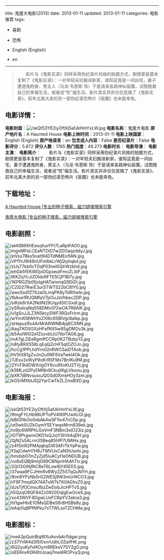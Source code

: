 
---
title: 鬼屋大电影(2013)
date: 2013-01-11
updated: 2013-01-11
categories: 电影推荐
tags:
- 喜剧
- 恐怖

- English (English)
- en
---


> 　　影片与《鬼影实录》同样采用伪纪录片风格的拍摄方式，剧情更是基本复制了《鬼影实录》：一对年轻夫妇搬进新家，谁知这竟是一间凶宅，妻子遭遇鬼附身，男主人（马龙·韦恩斯 饰）于是请来各路神仙驱魔，试图挽救自己的幸福生活，或者说“性”福生活。影片其实并非仅仅恶搞了《鬼影实录》，前年北美大卖的另一部伪纪录恐怖片《驱魔》也未能幸免。

## **电影详情**：

**电影封面**：<img src="https://image.tmdb.org/t/p/w200/skQt53YE2iyOftXj5afJkHmYxLW.jpg" alt="/skQt53YE2iyOftXj5afJkHmYxLW.jpg" title="/skQt53YE2iyOftXj5afJkHmYxLW.jpg">
**电影名称**：鬼屋大电影
**原产地片名**：A Haunted House
**电影上映时间**：2013-01-11
**电影上映国家**：English (English)
**原产地语言**：en
**包含成人内容**：False
**是否纪录片**：False
**电影评分**：5.872
**评分人数**：1765
**热门程度**：49.273
**电影时长**：
**电影导演**：
**电影主演**：
**电影简介**：　　影片与《鬼影实录》同样采用伪纪录片风格的拍摄方式，剧情更是基本复制了《鬼影实录》：一对年轻夫妇搬进新家，谁知这竟是一间凶宅，妻子遭遇鬼附身，男主人（马龙·韦恩斯 饰）于是请来各路神仙驱魔，试图挽救自己的幸福生活，或者说“性”福生活。影片其实并非仅仅恶搞了《鬼影实录》，前年北美大卖的另一部伪纪录恐怖片《驱魔》也未能幸免。

## **下载地址**：
[A Haunted House |专业的种子搜索、磁力链接搜索引擎](https://movie.amd794.com:2083/?search=A%20Haunted%20House&ordering=&mode=match_phrase&page_size=10&page=1)

[鬼屋大电影 |专业的种子搜索、磁力链接搜索引擎](https://movie.amd794.com:2083/?search=%E9%AC%BC%E5%B1%8B%E5%A4%A7%E7%94%B5%E5%BD%B1&ordering=&mode=match_phrase&page_size=10&page=1)
 

## **电影剧照**：
<img src="https://image.tmdb.org/t/p/original/akKBMXHEesqfuoYFt7LaRptFAO0.jpg" alt="/akKBMXHEesqfuoYFt7LaRptFAO0.jpg" title="/akKBMXHEesqfuoYFt7LaRptFAO0.jpg"><img src="https://image.tmdb.org/t/p/original/mgnMFeLCEaNTOiD7w2DOaqzddyJ.jpg" alt="/mgnMFeLCEaNTOiD7w2DOaqzddyJ.jpg" title="/mgnMFeLCEaNTOiD7w2DOaqzddyJ.jpg"><img src="https://image.tmdb.org/t/p/original/jnVsx7Bks5nalt94DTdNMEofIAN.jpg" alt="/jnVsx7Bks5nalt94DTdNMEofIAN.jpg" title="/jnVsx7Bks5nalt94DTdNMEofIAN.jpg"><img src="https://image.tmdb.org/t/p/original/vP1YrJW48nUFmlbkLrWjQiyhqkd.jpg" alt="/vP1YrJW48nUFmlbkLrWjQiyhqkd.jpg" title="/vP1YrJW48nUFmlbkLrWjQiyhqkd.jpg"><img src="https://image.tmdb.org/t/p/original/zUs77kb0cTOqP03nel0QlrWzbhd.jpg" alt="/zUs77kb0cTOqP03nel0QlrWzbhd.jpg" title="/zUs77kb0cTOqP03nel0QlrWzbhd.jpg"><img src="https://image.tmdb.org/t/p/original/ehGb5fEKWDjxDGpxeutFmoZLStF.jpg" alt="/ehGb5fEKWDjxDGpxeutFmoZLStF.jpg" title="/ehGb5fEKWDjxDGpxeutFmoZLStF.jpg"><img src="https://image.tmdb.org/t/p/original/lKKZqYcJiZOIdxRFTE5CjP1Bl7y.jpg" alt="/lKKZqYcJiZOIdxRFTE5CjP1Bl7y.jpg" title="/lKKZqYcJiZOIdxRFTE5CjP1Bl7y.jpg"><img src="https://image.tmdb.org/t/p/original/1KPRGZlb0fjoIgHATwnmqG9DiDl.jpg" alt="/1KPRGZlb0fjoIgHATwnmqG9DiDl.jpg" title="/1KPRGZlb0fjoIgHATwnmqG9DiDl.jpg"><img src="https://image.tmdb.org/t/p/original/CZiD27RwiE3urSTWT522bC8IY0.jpg" alt="/CZiD27RwiE3urSTWT522bC8IY0.jpg" title="/CZiD27RwiE3urSTWT522bC8IY0.jpg"><img src="https://image.tmdb.org/t/p/original/awoSsd1Z7XzaOLmqPK8yTdR0wte.jpg" alt="/awoSsd1Z7XzaOLmqPK8yTdR0wte.jpg" title="/awoSsd1Z7XzaOLmqPK8yTdR0wte.jpg"><img src="https://image.tmdb.org/t/p/original/fbAoe1RUQMfqV7pOuJsVhbec2DP.jpg" alt="/fbAoe1RUQMfqV7pOuJsVhbec2DP.jpg" title="/fbAoe1RUQMfqV7pOuJsVhbec2DP.jpg"><img src="https://image.tmdb.org/t/p/original/siRzk8rXA2NdlN29UqydStCGxdl.jpg" alt="/siRzk8rXA2NdlN29UqydStCGxdl.jpg" title="/siRzk8rXA2NdlN29UqydStCGxdl.jpg"><img src="https://image.tmdb.org/t/p/original/ySRuloqNq558DMvGf2wOA7R9AlK.jpg" alt="/ySRuloqNq558DMvGf2wOA7R9AlK.jpg" title="/ySRuloqNq558DMvGf2wOA7R9AlK.jpg"><img src="https://image.tmdb.org/t/p/original/u1gSoJJLZ3N5kcySWF3RQoFrlrm.jpg" alt="/u1gSoJJLZ3N5kcySWF3RQoFrlrm.jpg" title="/u1gSoJJLZ3N5kcySWF3RQoFrlrm.jpg"><img src="https://image.tmdb.org/t/p/original/wYmX08WhYoZXl6c6SBIVgr8alkp.jpg" alt="/wYmX08WhYoZXl6c6SBIVgr8alkp.jpg" title="/wYmX08WhYoZXl6c6SBIVgr8alkp.jpg"><img src="https://image.tmdb.org/t/p/original/sHepuzRx4ArMrA6lWNB4jq6CXNN.jpg" alt="/sHepuzRx4ArMrA6lWNB4jq6CXNN.jpg" title="/sHepuzRx4ArMrA6lWNB4jq6CXNN.jpg"><img src="https://image.tmdb.org/t/p/original/AagTKO5GXzHFafNX5w8SgDM2o3k.jpg" alt="/AagTKO5GXzHFafNX5w8SgDM2o3k.jpg" title="/AagTKO5GXzHFafNX5w8SgDM2o3k.jpg"><img src="https://image.tmdb.org/t/p/original/b5AxIWlG2e1ZsxvbtJU7tbrTAG6.jpg" alt="/b5AxIWlG2e1ZsxvbtJU7tbrTAG6.jpg" title="/b5AxIWlG2e1ZsxvbtJU7tbrTAG6.jpg"><img src="https://image.tmdb.org/t/p/original/mA7gLDEeRgmffCCRp0K2TBzby13.jpg" alt="/mA7gLDEeRgmffCCRp0K2TBzby13.jpg" title="/mA7gLDEeRgmffCCRp0K2TBzby13.jpg"><img src="https://image.tmdb.org/t/p/original/n8IyBRXS58LqEqQZcHF5qtDZOJn.jpg" alt="/n8IyBRXS58LqEqQZcHF5qtDZOJn.jpg" title="/n8IyBRXS58LqEqQZcHF5qtDZOJn.jpg"><img src="https://image.tmdb.org/t/p/original/hcCg1PPLhdYrn02nRWCSaiDTAob.jpg" alt="/hcCg1PPLhdYrn02nRWCSaiDTAob.jpg" title="/hcCg1PPLhdYrn02nRWCSaiDTAob.jpg"><img src="https://image.tmdb.org/t/p/original/hV5tX81gZvJm2u0NF6VaTwkl4Ok.jpg" alt="/hV5tX81gZvJm2u0NF6VaTwkl4Ok.jpg" title="/hV5tX81gZvJm2u0NF6VaTwkl4Ok.jpg"><img src="https://image.tmdb.org/t/p/original/7JEsx3xWyP9oKrRSFMx7BnIKu9M.jpg" alt="/7JEsx3xWyP9oKrRSFMx7BnIKu9M.jpg" title="/7JEsx3xWyP9oKrRSFMx7BnIKu9M.jpg"><img src="https://image.tmdb.org/t/p/original/2YnT9i4DWXrlgOY6vu95nKU2TVj.jpg" alt="/2YnT9i4DWXrlgOY6vu95nKU2TVj.jpg" title="/2YnT9i4DWXrlgOY6vu95nKU2TVj.jpg"><img src="https://image.tmdb.org/t/p/original/k5MLzd2PyEMI9n9CkujWgLVboou.jpg" alt="/k5MLzd2PyEMI9n9CkujWgLVboou.jpg" title="/k5MLzd2PyEMI9n9CkujWgLVboou.jpg"><img src="https://image.tmdb.org/t/p/original/pXK7jBNvsusxJQGSd0XmsHOy3zm.jpg" alt="/pXK7jBNvsusxJQGSd0XmsHOy3zm.jpg" title="/pXK7jBNvsusxJQGSd0XmsHOy3zm.jpg"><img src="https://image.tmdb.org/t/p/original/kG5rMXbtJDj2YarCwTkZLZmsBXD.jpg" alt="/kG5rMXbtJDj2YarCwTkZLZmsBXD.jpg" title="/kG5rMXbtJDj2YarCwTkZLZmsBXD.jpg">

## **电影海报**：
<img src="https://image.tmdb.org/t/p/original/skQt53YE2iyOftXj5afJkHmYxLW.jpg" alt="/skQt53YE2iyOftXj5afJkHmYxLW.jpg" title="/skQt53YE2iyOftXj5afJkHmYxLW.jpg"><img src="https://image.tmdb.org/t/p/original/9tngFYLHb98UPToPV4WIPUwXcOl.jpg" alt="/9tngFYLHb98UPToPV4WIPUwXcOl.jpg" title="/9tngFYLHb98UPToPV4WIPUwXcOl.jpg"><img src="https://image.tmdb.org/t/p/original/bBiGfIbOo0nbAk4wSF1tx47nC0p.jpg" alt="/bBiGfIbOo0nbAk4wSF1tx47nC0p.jpg" title="/bBiGfIbOo0nbAk4wSF1tx47nC0p.jpg"><img src="https://image.tmdb.org/t/p/original/ut5wkSUZkOymYSEYwqoMrm839ek.jpg" alt="/ut5wkSUZkOymYSEYwqoMrm839ek.jpg" title="/ut5wkSUZkOymYSEYwqoMrm839ek.jpg"><img src="https://image.tmdb.org/t/p/original/m9jc6WRPhLGoVmF3NBm3olO23iz.jpg" alt="/m9jc6WRPhLGoVmF3NBm3olO23iz.jpg" title="/m9jc6WRPhLGoVmF3NBm3olO23iz.jpg"><img src="https://image.tmdb.org/t/p/original/iGT9PrgwmOKD1xQJvjYStVk4qDH.jpg" alt="/iGT9PrgwmOKD1xQJvjYStVk4qDH.jpg" title="/iGT9PrgwmOKD1xQJvjYStVk4qDH.jpg"><img src="https://image.tmdb.org/t/p/original/QjNZs5ALrm3SBeq85hfP7UMlHx.jpg" alt="/QjNZs5ALrm3SBeq85hfP7UMlHx.jpg" title="/QjNZs5ALrm3SBeq85hfP7UMlHx.jpg"><img src="https://image.tmdb.org/t/p/original/z4f5InR2PMAjqkqGW3AFrTkYaPw.jpg" alt="/z4f5InR2PMAjqkqGW3AFrTkYaPw.jpg" title="/z4f5InR2PMAjqkqGW3AFrTkYaPw.jpg"><img src="https://image.tmdb.org/t/p/original/f3ajCdwH7H8JTMVUsCaN5lUsnhi.jpg" alt="/f3ajCdwH7H8JTMVUsCaN5lUsnhi.jpg" title="/f3ajCdwH7H8JTMVUsCaN5lUsnhi.jpg"><img src="https://image.tmdb.org/t/p/original/hmdsb07mZyZjd5IuACyt1eDNDUB.jpg" alt="/hmdsb07mZyZjd5IuACyt1eDNDUB.jpg" title="/hmdsb07mZyZjd5IuACyt1eDNDUB.jpg"><img src="https://image.tmdb.org/t/p/original/vo8xEQBj9mtjG89CBNpnHAAhTlv.jpg" alt="/vo8xEQBj9mtjG89CBNpnHAAhTlv.jpg" title="/vo8xEQBj9mtjG89CBNpnHAAhTlv.jpg"><img src="https://image.tmdb.org/t/p/original/2Qi13G9tjRtCBeT6Lsw9jY45EES.jpg" alt="/2Qi13G9tjRtCBeT6Lsw9jY45EES.jpg" title="/2Qi13G9tjRtCBeT6Lsw9jY45EES.jpg"><img src="https://image.tmdb.org/t/p/original/37waa9FCJHmRvRWy2Z5STqQuNYH.jpg" alt="/37waa9FCJHmRvRWy2Z5STqQuNYH.jpg" title="/37waa9FCJHmRvRWy2Z5STqQuNYH.jpg"><img src="https://image.tmdb.org/t/p/original/9tm8YPzNb5rG2WE5j9W3mUrNCO3.jpg" alt="/9tm8YPzNb5rG2WE5j9W3mUrNCO3.jpg" title="/9tm8YPzNb5rG2WE5j9W3mUrNCO3.jpg"><img src="https://image.tmdb.org/t/p/original/rF9F7msdQX74AToW7sTK0AGhvZ0.jpg" alt="/rF9F7msdQX74AToW7sTK0AGhvZ0.jpg" title="/rF9F7msdQX74AToW7sTK0AGhvZ0.jpg"><img src="https://image.tmdb.org/t/p/original/dJsTjfOCmsufbzZwDobJicHPTvS.jpg" alt="/dJsTjfOCmsufbzZwDobJicHPTvS.jpg" title="/dJsTjfOCmsufbzZwDobJicHPTvS.jpg"><img src="https://image.tmdb.org/t/p/original/iGQzqO9QF84Zz0920DqlgEwOceS.jpg" alt="/iGQzqO9QF84Zz0920DqlgEwOceS.jpg" title="/iGQzqO9QF84Zz0920DqlgEwOceS.jpg"><img src="https://image.tmdb.org/t/p/original/xo43WVF4DgwLUxFCRpYV2ekra3.jpg" alt="/xo43WVF4DgwLUxFCRpYV2ekra3.jpg" title="/xo43WVF4DgwLUxFCRpYV2ekra3.jpg"><img src="https://image.tmdb.org/t/p/original/hl1gwHbiE1OMsQDBeS6r8HSBb8z.jpg" alt="/hl1gwHbiE1OMsQDBeS6r8HSBb8z.jpg" title="/hl1gwHbiE1OMsQDBeS6r8HSBb8z.jpg"><img src="https://image.tmdb.org/t/p/original/eAqr0qBPfNPku7xT7WLsoTZCHMa.jpg" alt="/eAqr0qBPfNPku7xT7WLsoTZCHMa.jpg" title="/eAqr0qBPfNPku7xT7WLsoTZCHMa.jpg">

## **电影图标**：
<img src="https://image.tmdb.org/t/p/original/meA3pQutrBiqWXuAovbArl1dgar.png" alt="/meA3pQutrBiqWXuAovbArl1dgar.png" title="/meA3pQutrBiqWXuAovbArl1dgar.png"><img src="https://image.tmdb.org/t/p/original/z37YnW4d3l5l0xnrUdhL0ZaifHK.png" alt="/z37YnW4d3l5l0xnrUdhL0ZaifHK.png" title="/z37YnW4d3l5l0xnrUdhL0ZaifHK.png"><img src="https://image.tmdb.org/t/p/original/6Q2yuKyfxIKOynt8REksV7SY2gO.png" alt="/6Q2yuKyfxIKOynt8REksV7SY2gO.png" title="/6Q2yuKyfxIKOynt8REksV7SY2gO.png"><img src="https://image.tmdb.org/t/p/original/oEERnvK0R4hIJoaq7mei6ROPvyQ.png" alt="/oEERnvK0R4hIJoaq7mei6ROPvyQ.png" title="/oEERnvK0R4hIJoaq7mei6ROPvyQ.png">
